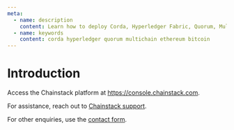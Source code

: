```yaml
---
meta:
  - name: description
    content: Learn how to deploy Corda, Hyperledger Fabric, Quorum, MultiChain, Ethereum, Bitcoin nodes and networks with the Chainstack managed blockchain services.
  - name: keywords
    content: corda hyperledger quorum multichain ethereum bitcoin
---
```


# Introduction

Access the Chainstack platform at <a href="https://console.chainstack.com" target="_blank">https://console.chainstack.com</a>.

For assistance, reach out to <a href="https://support.chainstack.com" target="_blank">Chainstack support</a>.

For other enquiries, use the <a href="https://chainstack.com/contact/" target="_blank">contact form</a>.
